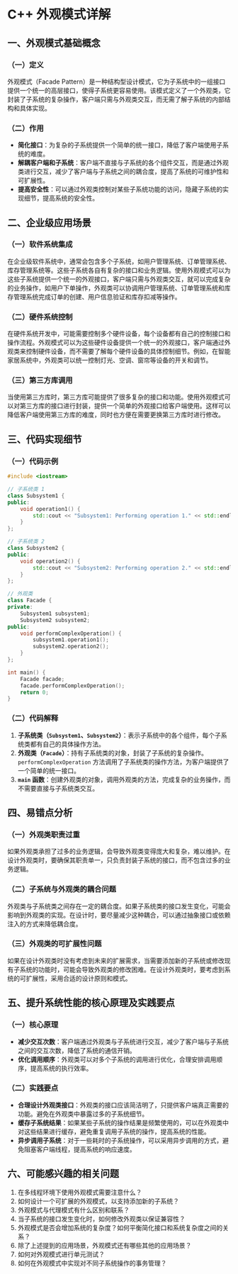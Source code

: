# C++ 外观模式详解

## 一、外观模式基础概念
### （一）定义
外观模式（Facade Pattern）是一种结构型设计模式，它为子系统中的一组接口提供一个统一的高层接口，使得子系统更容易使用。该模式定义了一个外观类，它封装了子系统的复杂操作，客户端只需与外观类交互，而无需了解子系统的内部结构和具体实现。

### （二）作用
- **简化接口**：为复杂的子系统提供一个简单的统一接口，降低了客户端使用子系统的难度。
- **解耦客户端和子系统**：客户端不直接与子系统的各个组件交互，而是通过外观类进行交互，减少了客户端与子系统之间的耦合度，提高了系统的可维护性和可扩展性。
- **提高安全性**：可以通过外观类控制对某些子系统功能的访问，隐藏子系统的实现细节，提高系统的安全性。

## 二、企业级应用场景
### （一）软件系统集成
在企业级软件系统中，通常会包含多个子系统，如用户管理系统、订单管理系统、库存管理系统等。这些子系统各自有复杂的接口和业务逻辑。使用外观模式可以为这些子系统提供一个统一的外观接口，客户端只需与外观类交互，就可以完成复杂的业务操作，如用户下单操作，外观类可以协调用户管理系统、订单管理系统和库存管理系统完成订单的创建、用户信息验证和库存扣减等操作。

### （二）硬件系统控制
在硬件系统开发中，可能需要控制多个硬件设备，每个设备都有自己的控制接口和操作流程。外观模式可以为这些硬件设备提供一个统一的外观接口，客户端通过外观类来控制硬件设备，而不需要了解每个硬件设备的具体控制细节。例如，在智能家居系统中，外观类可以统一控制灯光、空调、窗帘等设备的开关和调节。

### （三）第三方库调用
当使用第三方库时，第三方库可能提供了很多复杂的接口和功能。使用外观模式可以对第三方库的接口进行封装，提供一个简单的外观接口给客户端使用。这样可以降低客户端使用第三方库的难度，同时也方便在需要更换第三方库时进行修改。

## 三、代码实现细节
### （一）代码示例
```cpp
#include <iostream>

// 子系统类 1
class Subsystem1 {
public:
    void operation1() {
        std::cout << "Subsystem1: Performing operation 1." << std::endl;
    }
};

// 子系统类 2
class Subsystem2 {
public:
    void operation2() {
        std::cout << "Subsystem2: Performing operation 2." << std::endl;
    }
};

// 外观类
class Facade {
private:
    Subsystem1 subsystem1;
    Subsystem2 subsystem2;
public:
    void performComplexOperation() {
        subsystem1.operation1();
        subsystem2.operation2();
    }
};

int main() {
    Facade facade;
    facade.performComplexOperation();
    return 0;
}
```

### （二）代码解释
1. **子系统类（`Subsystem1`、`Subsystem2`）**：表示子系统中的各个组件，每个子系统类都有自己的具体操作方法。
2. **外观类（`Facade`）**：持有子系统类的对象，封装了子系统的复杂操作。`performComplexOperation` 方法调用了子系统类的操作方法，为客户端提供了一个简单的统一接口。
3. **`main` 函数**：创建外观类的对象，调用外观类的方法，完成复杂的业务操作，而不需要直接与子系统类交互。

## 四、易错点分析
### （一）外观类职责过重
如果外观类承担了过多的业务逻辑，会导致外观类变得庞大和复杂，难以维护。在设计外观类时，要确保其职责单一，只负责封装子系统的接口，而不包含过多的业务逻辑。

### （二）子系统与外观类的耦合问题
外观类与子系统类之间存在一定的耦合度。如果子系统类的接口发生变化，可能会影响到外观类的实现。在设计时，要尽量减少这种耦合，可以通过抽象接口或依赖注入的方式来降低耦合度。

### （三）外观类的可扩展性问题
如果在设计外观类时没有考虑到未来的扩展需求，当需要添加新的子系统或修改现有子系统的功能时，可能会导致外观类的修改困难。在设计外观类时，要考虑到系统的可扩展性，采用合适的设计原则和模式。

## 五、提升系统性能的核心原理及实践要点
### （一）核心原理
- **减少交互次数**：客户端通过外观类与子系统进行交互，减少了客户端与子系统之间的交互次数，降低了系统的通信开销。
- **优化调用顺序**：外观类可以对多个子系统的调用进行优化，合理安排调用顺序，提高系统的执行效率。

### （二）实践要点
- **合理设计外观类接口**：外观类的接口应该简洁明了，只提供客户端真正需要的功能。避免在外观类中暴露过多的子系统细节。
- **缓存子系统结果**：如果某些子系统的操作结果是频繁使用的，可以在外观类中对这些结果进行缓存，避免重复调用子系统的操作，提高系统的性能。
- **异步调用子系统**：对于一些耗时的子系统操作，可以采用异步调用的方式，避免阻塞客户端线程，提高系统的响应速度。

## 六、可能感兴趣的相关问题
1. 在多线程环境下使用外观模式需要注意什么？
2. 如何设计一个可扩展的外观模式，以支持添加新的子系统？
3. 外观模式与代理模式有什么区别和联系？
4. 当子系统的接口发生变化时，如何修改外观类以保证兼容性？
5. 外观模式是否会增加系统的复杂度？如何平衡简化接口和系统复杂度之间的关系？
6. 除了上述提到的应用场景，外观模式还有哪些其他的应用场景？
7. 如何对外观模式进行单元测试？
8. 如何在外观模式中实现对不同子系统操作的事务管理？ 